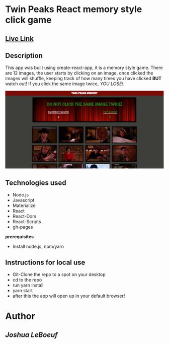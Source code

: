 # Twin Peaks React memory style click game

## [Live Link](https://humanjboof.github.io/react-click-game/)

## Description 

This app was built using create-react-app, it is a memory style game. There are 12 images, the user starts by clicking on an image, once clicked the images will shuffle, keeping track of how many times you have clicked __BUT__ watch out! If you click the same image twice, *YOU LOSE!*. 

![clicky](./public/assets/img/front.PNG)

## Technologies used
- Node.js
- Javascript
- Materialize
- React 
- React-Dom
- React-Scripts
- gh-pages


**prerequisites**
- Install node.js, npm/yarn

## Instructions for local use

- Git-Clone the repo to a spot on your desktop
- cd to the repo
- run yarn install
- yarn start
- after this the app will open up in your default browser!


# Author
## *Joshua LeBoeuf*

